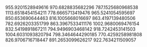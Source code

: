 955.9201528949616
970.6828835682296
787.1525680968538
1113.6518454154211
778.6665713419476
965.5241054595697
850.653690644463
816.1005668016697
863.4197139480506
782.6926203351799
863.3967533411176
1002.9680069476154
832.5419891867211
794.9496903468142
918.7242453141503
1004.6031093820794
798.3464644290185
770.4259258981808
826.9706716718447
891.2653099626217
922.7634211509057